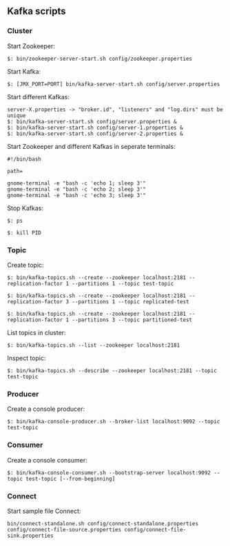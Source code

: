 ## Kafka scripts

### Cluster

Start Zookeeper:  
```
$: bin/zookeeper-server-start.sh config/zookeeper.properties
```

Start Kafka:  
```
$: [JMX_PORT=PORT] bin/kafka-server-start.sh config/server.properties
```

Start different Kafkas:
```
server-X.properties -> "broker.id", "listeners" and "log.dirs" must be unique
$: bin/kafka-server-start.sh config/server.properties &
$: bin/kafka-server-start.sh config/server-1.properties &
$: bin/kafka-server-start.sh config/server-2.properties &
```

Start Zookeeper and different Kafkas in seperate terminals:
```
#!/bin/bash

path=

gnome-terminal -e "bash -c 'echo 1; sleep 3'"
gnome-terminal -e "bash -c 'echo 2; sleep 3'"
gnome-terminal -e "bash -c 'echo 3; sleep 3'"
```

Stop Kafkas:
```
$: ps

$: kill PID
```

### Topic

Create topic:  
```
$: bin/kafka-topics.sh --create --zookeeper localhost:2181 --replication-factor 1 --partitions 1 --topic test-topic

$: bin/kafka-topics.sh --create --zookeeper localhost:2181 --replication-factor 3 --partitions 1 --topic replicated-test

$: bin/kafka-topics.sh --create --zookeeper localhost:2181 --replication-factor 1 --partitions 3 --topic partitioned-test
```

List topics in cluster:  
```
$: bin/kafka-topics.sh --list --zookeeper localhost:2181
```

Inspect topic:  
```
$: bin/kafka-topics.sh --describe --zookeeper localhost:2181 --topic test-topic
```

### Producer

Create a console producer:  
```
$: bin/kafka-console-producer.sh --broker-list localhost:9092 --topic test-topic
```

### Consumer

Create a console consumer:  
```
$: bin/kafka-console-consumer.sh --bootstrap-server localhost:9092 --topic test-topic [--from-beginning]
```

### Connect

Start sample file Connect:  
```
bin/connect-standalone.sh config/connect-standalone.properties config/connect-file-source.properties config/connect-file-sink.properties
```